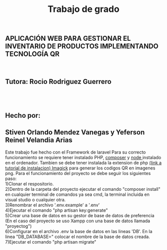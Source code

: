 <h1 align="center">Trabajo de grado</h1><br>
<h2>APLICACIÓN WEB PARA GESTIONAR EL INVENTARIO DE PRODUCTOS IMPLEMENTANDO TECNOLOGÍA QR</h2><br>
<h2>Tutora: Rocio Rodriguez Guerrero<h2><br>
<h2><strong>Hecho por: </strong><br>
<h2> Stiven Orlando Mendez Vanegas y
Yeferson Reinel Velandia Arias</h2>
<p> 
Este trabajo fue hecho con el Framework de laravel
Para su correcto funcionamiento se requiere tener instalado PHP, <a href="https://getcomposer.org">composer</a>
y <a href="https://nodejs.org/en/">node </a> instalado en el ordenador. Tambien se debe tener instalada
la extension de php <a href="https://www.youtube.com/watch?v=qZ9_rq6c9uY"> (link a tutorial de instalacion) Imagick</a> para generar los codigos QR en imagenes png.
Para el funcionamiento del proyecto se debe seguir los siguientes paso:<br>
1)Clonar el respositorio.<br>
2)Dentro de la carpeta del proyecto ejecutar el comando "composer install" en cualquier terminal de comandos ya sea cmd, la terminal incluida en visual studio o cualquier otra.<br>
3)Renombrar el archivo '.env.example' a '.env'<br>
4)Ejecutar el comando "php artisan  key:generate"<br>
5)Crear una base de datos en su gestor de base de datos de preferencia (En el caso del proyecto se uso Xampp con una base de datos llamada "proyectog")<br>
6)Configurar en el archivo .env la base de datos en las lineas 'DB'. En la linea "DB_DATABASE=" colocar el nombre de la base de datos creada.<br>
7)Ejecutar el comando "php artisan migrate"

</p>